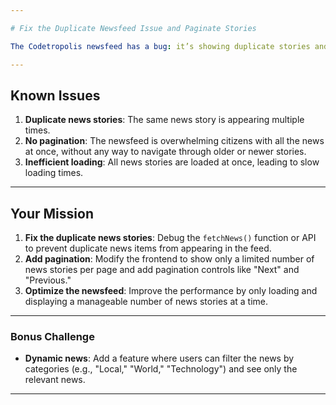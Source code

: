 ```yaml
---

# Fix the Duplicate Newsfeed Issue and Paginate Stories

The Codetropolis newsfeed has a bug: it’s showing duplicate stories and needs pagination to make browsing easier for citizens. Help us fix the issues and make the news more manageable!

---
```


## Known Issues
1. **Duplicate news stories**: The same news story is appearing multiple times.
2. **No pagination**: The newsfeed is overwhelming citizens with all the news at once, without any way to navigate through older or newer stories.
3. **Inefficient loading**: All news stories are loaded at once, leading to slow loading times.

---

## Your Mission
1. **Fix the duplicate news stories**: Debug the `fetchNews()` function or API to prevent duplicate news items from appearing in the feed.
2. **Add pagination**: Modify the frontend to show only a limited number of news stories per page and add pagination controls like "Next" and "Previous."
3. **Optimize the newsfeed**: Improve the performance by only loading and displaying a manageable number of news stories at a time.

---

### Bonus Challenge
- **Dynamic news**: Add a feature where users can filter the news by categories (e.g., "Local," "World," "Technology") and see only the relevant news.

---